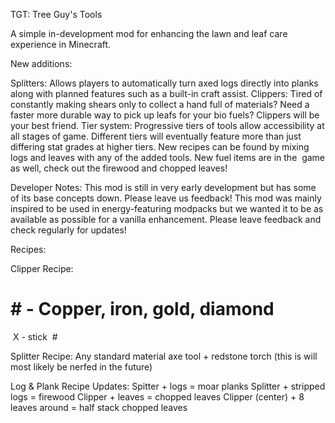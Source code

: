 TGT: Tree Guy's Tools


A simple in-development mod for enhancing the lawn and leaf care experience in Minecraft.


New additions:

Splitters: Allows players to automatically turn axed logs directly into planks along with planned features such as a built-in craft assist.
Clippers: Tired of constantly making shears only to collect a hand full of materials? Need a faster more durable way to pick up leafs for your bio fuels? Clippers will be your best friend.
Tier system: Progressive tiers of tools allow accessibility at all stages of game. Different tiers will eventually feature more than just differing stat grades at higher tiers. 
New recipes can be found by mixing logs and leaves with any of the added tools.
New fuel items are in the  game as well, check out the firewood and chopped leaves!

Developer Notes:
This mod is still in very early development but has some of its base concepts down. Please leave us feedback!
This mod was mainly inspired to be used in energy-featuring modpacks but we wanted it to be as available as possible for a vanilla enhancement.
Please leave feedback and check regularly for updates!



Recipes:

Clipper Recipe:
# # - Copper, iron, gold, diamond 

 X - stick
 #
 
Splitter Recipe:
Any standard material axe tool + redstone torch (this is will most likely be nerfed in the future)

Log & Plank Recipe Updates:
Spitter + logs = moar planks
Splitter + stripped logs = firewood
Clipper + leaves = chopped leaves
Clipper (center) + 8 leaves around = half stack chopped leaves
